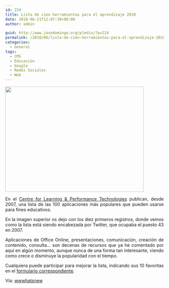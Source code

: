 ```yaml
---
id: 224
title: Lista de cien herramientas para el aprendizaje 2010
date: 2010-06-21T12:07:39+00:00
author: admin

guid: http://www.josedomingo.org/pledin/?p=224
permalink: /2010/06/lista-de-cien-herramientas-para-el-aprendizaje-2010/
categories:
  - General
tags:
  - CMS
  - Educación
  - Google
  - Redes Sociales
  - Web
---
```

[<img class="aligncenter" title="top100" src="http://wwwhatsnew.com/wp-content/uploads/2010/06/top-440x335.jpg" alt="" width="440" height="335" />](http://c4lpt.co.uk/recommended/top100-2010.html)

<p style="text-align: justify;">
  <p style="text-align: justify;">
    En el <a href="http://c4lpt.co.uk/recommended/top100-2010.html">Centre for Learning & Performance Technologies</a> publican, desde 2007, una lista de las 100 aplicaciones más populares que pueden usarse para fines educativos.
  </p>
  
  <p style="text-align: justify;">
    En la imagen superior os dejo con los diez primeros registros, donde vemos como la lista está siendo encabezada por Twitter, que ocupaba el puesto 43 en 2007.
  </p>
  
  <p style="text-align: justify;">
    Aplicaciones de Office Online, presentaciones, comunicación, creación de contenido, consulta… son decenas de recursos que ya he comentado por aquí en algún momento, aunque nunca de una forma tan interesante, viendo como crece o disminuye la popularidad con el tiempo.
  </p>
  
  <p style="text-align: justify;">
    Cualquiera puede participar para mejorar la lista, indicando sus 10 favoritas en el <a href="http://c4lpt.co.uk/recommended/2010.html">formulario correspondiente</a>.
  </p>
  
  <p>
    ﻿Vía: <a href="http://wwwhatsnew.com/2010/06/15/lista-dinamica-del-top-100-de-aplicaciones-para-la-ensenanza/">wwwhatsnew</a>
  </p>
  
  <p>
    <a href="{{ site.url }}{{ site.baseurl }}/assets/wp-content/uploads/2010/06/top-440x335.jpg"><br /> </a>
  </p>
  
  <!-- AddThis Advanced Settings generic via filter on the_content -->
  
  <!-- AddThis Share Buttons generic via filter on the_content -->